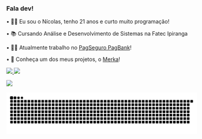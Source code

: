 ### Fala dev!

• 👨‍🦱 Eu sou o Nícolas, tenho 21 anos e curto muito programação!

• 📚 Cursando Análise e Desenvolvimento de Sistemas na Fatec Ipiranga

• 👨‍💼  Atualmente trabalho no <a href="https://pagseguro.uol.com.br/conta-digital/conta-digital-gratis#rmcl">PagSeguro PagBank</a>!

• 🥇 Conheça um dos meus projetos, o <a href="https://github.com/nicolasarcas/merka_app">Merka</a>!

<a href="https://github.com/nicolasarcas">
  <img height="180em" src="https://github-readme-stats.vercel.app/api?username=nicolasarcas&show_icons=true&theme=onedark&include_all_commits=true&count_private=true"/>
  <img height="180em" src="https://github-readme-stats.vercel.app/api/top-langs/?username=nicolasarcas&layout=compact&langs_count=16&theme=synthwave"/>

<a href="https://www.linkedin.com/in/nicolas-arcas-01063712a" target="_blank"><img src="https://img.shields.io/badge/-LinkedIn-%230077B5?style=for-the-badge&logo=linkedin&logoColor=white" target="_blank"></a> 

![Snake animation](https://github.com/nicolasarcas/nicolasarcas/blob/output/github-contribution-grid-snake.svg)
